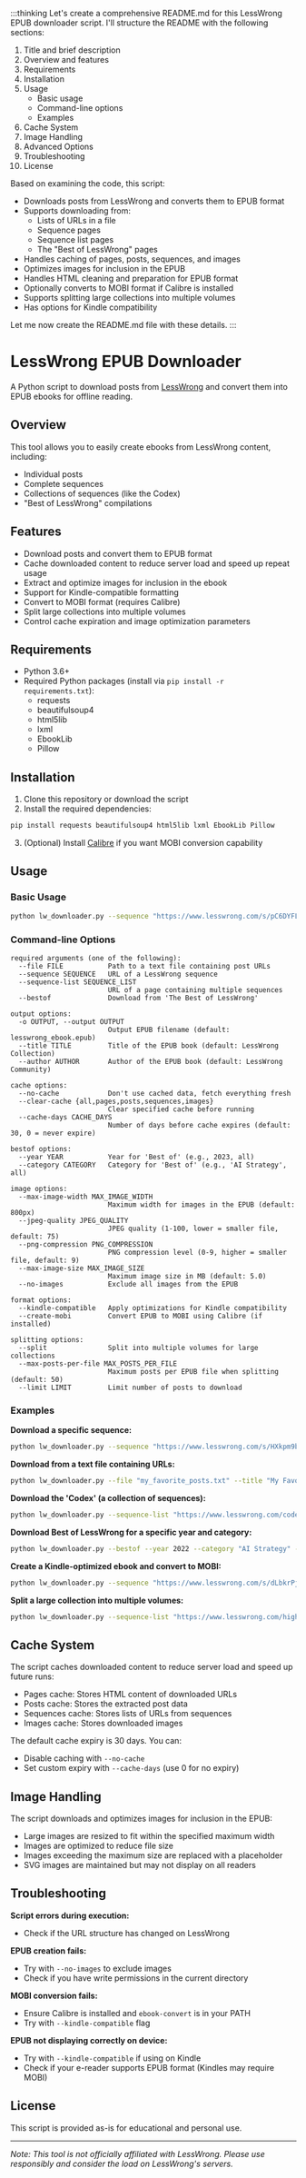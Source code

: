 :::thinking
Let's create a comprehensive README.md for this LessWrong EPUB downloader script. I'll structure the README with the following sections:

1. Title and brief description
2. Overview and features
3. Requirements
4. Installation
5. Usage
   - Basic usage
   - Command-line options
   - Examples
6. Cache System
7. Image Handling
8. Advanced Options
9. Troubleshooting
10. License

Based on examining the code, this script:
- Downloads posts from LessWrong and converts them to EPUB format
- Supports downloading from:
  - Lists of URLs in a file
  - Sequence pages
  - Sequence list pages
  - The "Best of LessWrong" pages
- Handles caching of pages, posts, sequences, and images
- Optimizes images for inclusion in the EPUB
- Handles HTML cleaning and preparation for EPUB format
- Optionally converts to MOBI format if Calibre is installed
- Supports splitting large collections into multiple volumes
- Has options for Kindle compatibility

Let me now create the README.md file with these details.
:::
# LessWrong EPUB Downloader

A Python script to download posts from [LessWrong](https://www.lesswrong.com) and convert them into EPUB ebooks for offline reading.

## Overview

This tool allows you to easily create ebooks from LessWrong content, including:
- Individual posts
- Complete sequences
- Collections of sequences (like the Codex)
- "Best of LessWrong" compilations

## Features

- Download posts and convert them to EPUB format
- Cache downloaded content to reduce server load and speed up repeat usage
- Extract and optimize images for inclusion in the ebook
- Support for Kindle-compatible formatting
- Convert to MOBI format (requires Calibre)
- Split large collections into multiple volumes
- Control cache expiration and image optimization parameters

## Requirements

- Python 3.6+
- Required Python packages (install via `pip install -r requirements.txt`):
  - requests
  - beautifulsoup4
  - html5lib
  - lxml
  - EbookLib
  - Pillow

## Installation

1. Clone this repository or download the script
2. Install the required dependencies:

```bash
pip install requests beautifulsoup4 html5lib lxml EbookLib Pillow
```

3. (Optional) Install [Calibre](https://calibre-ebook.com/) if you want MOBI conversion capability

## Usage

### Basic Usage

```bash
python lw_downloader.py --sequence "https://www.lesswrong.com/s/pC6DYFLPuxEH8uFSg" --output "book_of_baby_eating_aliens.epub"
```

### Command-line Options

```
required arguments (one of the following):
  --file FILE           Path to a text file containing post URLs
  --sequence SEQUENCE   URL of a LessWrong sequence
  --sequence-list SEQUENCE_LIST
                        URL of a page containing multiple sequences
  --bestof              Download from 'The Best of LessWrong'

output options:
  -o OUTPUT, --output OUTPUT
                        Output EPUB filename (default: lesswrong_ebook.epub)
  --title TITLE         Title of the EPUB book (default: LessWrong Collection)
  --author AUTHOR       Author of the EPUB book (default: LessWrong Community)

cache options:
  --no-cache            Don't use cached data, fetch everything fresh
  --clear-cache {all,pages,posts,sequences,images}
                        Clear specified cache before running
  --cache-days CACHE_DAYS
                        Number of days before cache expires (default: 30, 0 = never expire)

bestof options:
  --year YEAR           Year for 'Best of' (e.g., 2023, all)
  --category CATEGORY   Category for 'Best of' (e.g., 'AI Strategy', all)

image options:
  --max-image-width MAX_IMAGE_WIDTH
                        Maximum width for images in the EPUB (default: 800px)
  --jpeg-quality JPEG_QUALITY
                        JPEG quality (1-100, lower = smaller file, default: 75)
  --png-compression PNG_COMPRESSION
                        PNG compression level (0-9, higher = smaller file, default: 9)
  --max-image-size MAX_IMAGE_SIZE
                        Maximum image size in MB (default: 5.0)
  --no-images           Exclude all images from the EPUB

format options:
  --kindle-compatible   Apply optimizations for Kindle compatibility
  --create-mobi         Convert EPUB to MOBI using Calibre (if installed)

splitting options:
  --split               Split into multiple volumes for large collections
  --max-posts-per-file MAX_POSTS_PER_FILE
                        Maximum posts per EPUB file when splitting (default: 50)
  --limit LIMIT         Limit number of posts to download
```

### Examples

**Download a specific sequence:**
```bash
python lw_downloader.py --sequence "https://www.lesswrong.com/s/HXkpm9b8o964jbQ89" --output "rationality_from_ai_to_zombies.epub"
```

**Download from a text file containing URLs:**
```bash
python lw_downloader.py --file "my_favorite_posts.txt" --title "My Favorite LessWrong Posts" --author "Selected by Me"
```

**Download the 'Codex' (a collection of sequences):**
```bash
python lw_downloader.py --sequence-list "https://www.lesswrong.com/codex" --output "lesswrong_codex.epub"
```

**Download Best of LessWrong for a specific year and category:**
```bash
python lw_downloader.py --bestof --year 2022 --category "AI Strategy" --output "best_of_lw_ai_2022.epub"
```

**Create a Kindle-optimized ebook and convert to MOBI:**
```bash
python lw_downloader.py --sequence "https://www.lesswrong.com/s/dLbkrPjpRatuEEmPm" --kindle-compatible --create-mobi
```

**Split a large collection into multiple volumes:**
```bash
python lw_downloader.py --sequence-list "https://www.lesswrong.com/highlights" --split --max-posts-per-file 30
```

## Cache System

The script caches downloaded content to reduce server load and speed up future runs:

- Pages cache: Stores HTML content of downloaded URLs
- Posts cache: Stores the extracted post data
- Sequences cache: Stores lists of URLs from sequences
- Images cache: Stores downloaded images

The default cache expiry is 30 days. You can:
- Disable caching with `--no-cache`
- Set custom expiry with `--cache-days` (use 0 for no expiry)

## Image Handling

The script downloads and optimizes images for inclusion in the EPUB:
- Large images are resized to fit within the specified maximum width
- Images are optimized to reduce file size
- Images exceeding the maximum size are replaced with a placeholder
- SVG images are maintained but may not display on all readers

## Troubleshooting

**Script errors during execution:**
- Check if the URL structure has changed on LessWrong

**EPUB creation fails:**
- Try with `--no-images` to exclude images
- Check if you have write permissions in the current directory

**MOBI conversion fails:**
- Ensure Calibre is installed and `ebook-convert` is in your PATH
- Try with `--kindle-compatible` flag

**EPUB not displaying correctly on device:**
- Try with `--kindle-compatible` if using on Kindle
- Check if your e-reader supports EPUB format (Kindles may require MOBI)

## License

This script is provided as-is for educational and personal use.

---

*Note: This tool is not officially affiliated with LessWrong. Please use responsibly and consider the load on LessWrong's servers.*